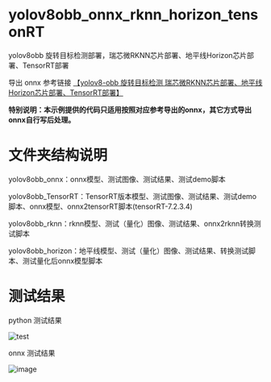 # yolov8obb_onnx_rknn_horizon_tensonRT

yolov8obb 旋转目标检测部署，瑞芯微RKNN芯片部署、地平线Horizon芯片部署、TensorRT部署

导出 onnx 参考链接 [【yolov8-obb 旋转目标检测 瑞芯微RKNN芯片部署、地平线Horizon芯片部署、TensorRT部署】](https://blog.csdn.net/zhangqian_1/article/details/139437315)

**特别说明：本示例提供的代码只适用按照对应参考导出的onnx，其它方式导出onnx自行写后处理。**

# 文件夹结构说明

yolov8obb_onnx：onnx模型、测试图像、测试结果、测试demo脚本

yolov8obb_TensorRT：TensorRT版本模型、测试图像、测试结果、测试demo脚本、onnx模型、onnx2tensorRT脚本(tensorRT-7.2.3.4)

yolov8obb_rknn：rknn模型、测试（量化）图像、测试结果、onnx2rknn转换测试脚本

yolov8obb_horizon：地平线模型、测试（量化）图像、测试结果、转换测试脚本、测试量化后onnx模型脚本

# 测试结果

python 测试结果

![test](https://github.com/cqu20160901/yolov8obb_onnx_rknn_horizon_tensonRT/assets/22290931/fc44788c-5736-4ab5-baf8-6fd04d906b82)


onnx 测试结果

![image](https://github.com/cqu20160901/yolov8obb_onnx_rknn_horizon_tensonRT/blob/main/yolov8obb_onnx/test_onnx_result.jpg)
